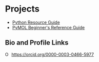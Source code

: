 # Projects

- [Python Resource Guide](https://anthony-agbay.github.io/python-resource-guide)  
- [PyMOL Beginner's Reference Guide](pages/pymol-reference-guide.md)


## Bio and Profile Links

<div itemscope itemtype="https://schema.org/Person"><a itemprop="sameAs" content="https://orcid.org/0000-0003-0466-5977" href="https://orcid.org/0000-0003-0466-5977" target="orcid.widget" rel="me noopener noreferrer" style="vertical-align:top;"><img src="https://orcid.org/sites/default/files/images/orcid_16x16.png" style="width:1em;margin-right:.5em;" alt="ORCID iD icon">https://orcid.org/0000-0003-0466-5977</a></div>
